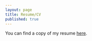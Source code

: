 ```yaml
---
layout: page
title: Resume/CV
published: true
---
```


You can find a copy of my resume [here](https://drive.google.com/file/d/12YOEbPv6cL1SXJRe5rsXzZscBTMLI6ev/view?usp=sharing). 

